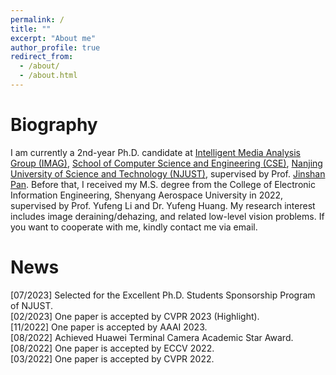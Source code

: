 ```yaml
---
permalink: /
title: ""
excerpt: "About me"
author_profile: true
redirect_from: 
  - /about/
  - /about.html
---
```


Biography
======
I am currently a 2nd-year Ph.D. candidate at <a href="https://imag-njust.net/">Intelligent Media Analysis Group (IMAG)</a>, <a href="https://cs.njust.edu.cn/">School of Computer Science and Engineering (CSE)</a>, <a href="https://www.njust.edu.cn/">Nanjing University of Science and Technology (NJUST)</a>, supervised by Prof. <a href="https://jspan.github.io/" target="_blank"> Jinshan Pan</a>. Before that, I received my M.S. degree from the College of Electronic Information Engineering, Shenyang Aerospace University in 2022, supervised by Prof. Yufeng Li and Dr. Yufeng Huang. My research interest includes image deraining/dehazing, and related low-level vision problems. If you want to cooperate with me, kindly contact me via email.


News 
====== 
[07/2023] Selected for the Excellent Ph.D. Students Sponsorship Program of NJUST. <br>
[02/2023] One paper is accepted by CVPR 2023 (Highlight). <br>
[11/2022] One paper is accepted by AAAI 2023. <br>
[08/2022] Achieved Huawei Terminal Camera Academic Star Award. <br>
[08/2022] One paper is accepted by ECCV 2022. <br>
[03/2022] One paper is accepted by CVPR 2022. <br>